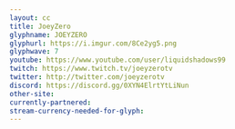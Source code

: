 ```yaml
---
layout: cc
title: JoeyZero
glyphname: JOEYZERO
glyphurl: https://i.imgur.com/8Ce2yg5.png
glyphwave: 7
youtube: https://www.youtube.com/user/liquidshadows99
twitch: https://www.twitch.tv/joeyzerotv
twitter: http://twitter.com/joeyzerotv
discord: https://discord.gg/0XYN4ElrtYtLiNun
other-site: 
currently-partnered: 
stream-currency-needed-for-glyph: 
---
```


